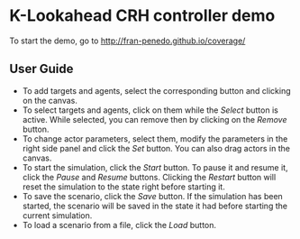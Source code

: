 # K-Lookahead CRH controller demo

To start the demo, go to http://fran-penedo.github.io/coverage/

## User Guide

- To add targets and agents, select the corresponding button and clicking on the canvas.
- To select targets and agents, click on them while the *Select* button is active. While selected, you can remove then by clicking on the *Remove* button.
- To change actor parameters, select them, modify the parameters in the right side panel and click the *Set* button. You can also drag actors in the canvas.
- To start the simulation, click the *Start* button. To pause it and resume it, click the *Pause* and *Resume* buttons. Clicking the *Restart* button will reset the simulation to the state right before starting it.
- To save the scenario, click the *Save* button. If the simulation has been started, the scenario will be saved in the state it had before starting the current simulation.
- To load a scenario from a file, click the *Load* button.


